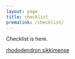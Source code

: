 ```yaml
---
layout: page
title: checklist
premalink: /checklist/
---
```

Checklist is here.

[rhododendron sikkimense](/rhododendron_sikkimense.d.k.pradhan.md)
